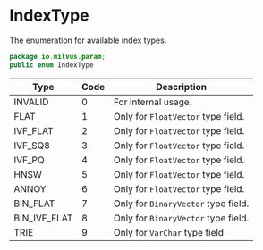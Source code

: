 # IndexType

The enumeration for available index types.

```Java
package io.milvus.param;
public enum IndexType
```

| **Type**     | **Code** | **Description**                     |
| ------------ | -------- | ----------------------------------- |
| INVALID      | 0        | For internal usage.                 |
| FLAT         | 1        | Only for `FloatVector` type field.  |
| IVF_FLAT     | 2        | Only for `FloatVector` type field.  |
| IVF_SQ8      | 3        | Only for `FloatVector` type field.  |
| IVF_PQ       | 4        | Only for `FloatVector` type field.  |
| HNSW         | 5        | Only for `FloatVector` type field.  |
| ANNOY        | 6        | Only for `FloatVector` type field.  |
| BIN_FLAT     | 7        | Only for `BinaryVector` type field. |
| BIN_IVF_FLAT | 8        | Only for `BinaryVector` type field. |
| TRIE         | 9        | Only for `VarChar` type field       |

